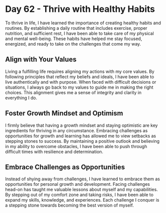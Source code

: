 # Day 62 - Thrive with Healthy Habits

To thrive in life, I have learned the importance of creating healthy habits and routines. By establishing a daily
routine that includes exercise, proper nutrition, and sufficient rest, I have been able to take care of my physical and
mental well-being. These habits have helped me stay focused, energized, and ready to take on the challenges that come my
way.

## Align with Your Values

Living a fulfilling life requires aligning my actions with my core values. By following principles that reflect my
beliefs and ideals, I have been able to live authentically and with purpose. When faced with difficult decisions or
situations, I always go back to my values to guide me in making the right choices. This alignment gives me a sense of
integrity and clarity in everything I do.

## Foster Growth Mindset and Optimism

I firmly believe that having a growth mindset and staying optimistic are key ingredients for thriving in any
circumstance. Embracing challenges as opportunities for growth and learning has allowed me to view setbacks as stepping
stones to success. By maintaining a positive outlook and believing in my ability to overcome obstacles, I have been able
to push through difficult times with resilience and determination.

## Embrace Challenges as Opportunities

Instead of shying away from challenges, I have learned to embrace them as opportunities for personal growth and
development. Facing challenges head-on has taught me valuable lessons about myself and my capabilities. By stepping out
of my comfort zone and taking risks, I have been able to expand my skills, knowledge, and experiences. Each challenge I
conquer is a stepping stone towards becoming the best version of myself.

